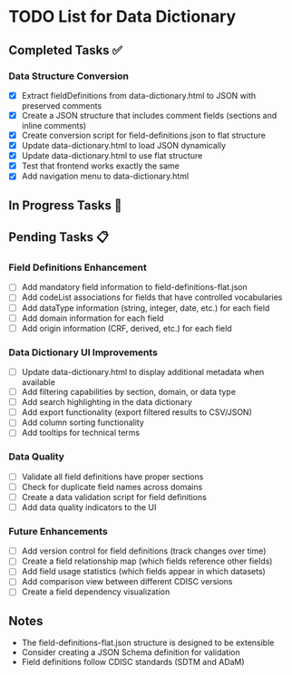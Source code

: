# TODO List for Data Dictionary

## Completed Tasks ✅

### Data Structure Conversion
- [x] Extract fieldDefinitions from data-dictionary.html to JSON with preserved comments
- [x] Create a JSON structure that includes comment fields (sections and inline comments)
- [x] Create conversion script for field-definitions.json to flat structure
- [x] Update data-dictionary.html to load JSON dynamically
- [x] Update data-dictionary.html to use flat structure
- [x] Test that frontend works exactly the same
- [x] Add navigation menu to data-dictionary.html

## In Progress Tasks 🔄

## Pending Tasks 📋

### Field Definitions Enhancement
- [ ] Add mandatory field information to field-definitions-flat.json
- [ ] Add codeList associations for fields that have controlled vocabularies
- [ ] Add dataType information (string, integer, date, etc.) for each field
- [ ] Add domain information for each field
- [ ] Add origin information (CRF, derived, etc.) for each field

### Data Dictionary UI Improvements
- [ ] Update data-dictionary.html to display additional metadata when available
- [ ] Add filtering capabilities by section, domain, or data type
- [ ] Add search highlighting in the data dictionary
- [ ] Add export functionality (export filtered results to CSV/JSON)
- [ ] Add column sorting functionality
- [ ] Add tooltips for technical terms

### Data Quality
- [ ] Validate all field definitions have proper sections
- [ ] Check for duplicate field names across domains
- [ ] Create a data validation script for field definitions
- [ ] Add data quality indicators to the UI

### Future Enhancements
- [ ] Add version control for field definitions (track changes over time)
- [ ] Create a field relationship map (which fields reference other fields)
- [ ] Add field usage statistics (which fields appear in which datasets)
- [ ] Add comparison view between different CDISC versions
- [ ] Create a field dependency visualization

## Notes

- The field-definitions-flat.json structure is designed to be extensible
- Consider creating a JSON Schema definition for validation
- Field definitions follow CDISC standards (SDTM and ADaM)